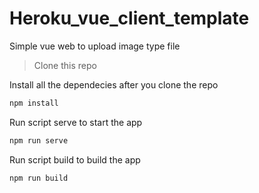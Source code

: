 # Heroku_vue_client_template
Simple vue web to upload image type file

>Clone this repo

<p>Install all the dependecies after you clone the repo<p>

```javascript
npm install
```

<p>Run script serve to start the app</p>

```javascript
npm run serve
```

<p>Run script build to build the app</p>

```javascript
npm run build
```